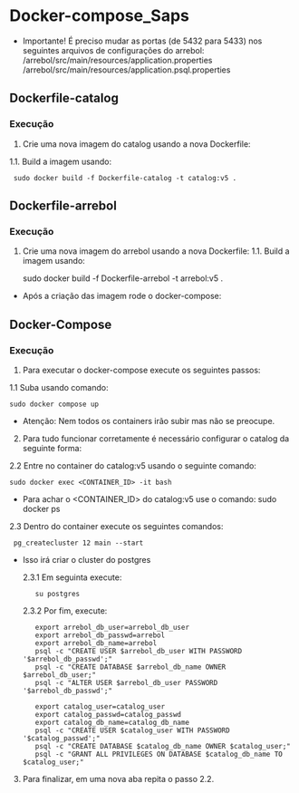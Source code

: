 # Docker-compose_Saps

* Importante! É preciso mudar as portas (de 5432 para 5433) nos seguintes arquivos de configurações do arrebol:
  /arrebol/src/main/resources/application.properties
  /arrebol/src/main/resources/application.psql.properties


## Dockerfile-catalog
### Execução
1. Crie uma nova imagem do catalog usando a nova Dockerfile:

 1.1. Build a imagem usando:


     sudo docker build -f Dockerfile-catalog -t catalog:v5 .
     
## Dockerfile-arrebol
### Execução
1. Crie uma nova imagem do arrebol usando a nova Dockerfile:
 1.1. Build a imagem usando:

     sudo docker build -f Dockerfile-arrebol -t arrebol:v5 .

* Após a criação das imagem rode o docker-compose:

## Docker-Compose
### Execução
1. Para executar o docker-compose execute os seguintes passos:

 1.1 Suba usando comando:
    
    
    sudo docker compose up
   
* Atenção: Nem todos os containers irão subir mas não se preocupe.

2. Para tudo funcionar corretamente é necessário configurar o catalog da seguinte forma:

 2.2 Entre no container do catalog:v5 usando o seguinte comando:
 
 
    sudo docker exec <CONTAINER_ID> -it bash
  
  * Para achar o <CONTAINER_ID> do catalog:v5 use o comando: sudo docker ps
    
 2.3 Dentro do container execute os seguintes comandos:
 
 
     pg_createcluster 12 main --start
     
     
  * Isso irá criar o cluster do postgres
     
     
    2.3.1 Em seguinta execute:
     
     
           su postgres
           
           
    2.3.2 Por fim, execute:
           
           
           export arrebol_db_user=arrebol_db_user
           export arrebol_db_passwd=arrebol
           export arrebol_db_name=arrebol
           psql -c "CREATE USER $arrebol_db_user WITH PASSWORD '$arrebol_db_passwd';"
           psql -c "CREATE DATABASE $arrebol_db_name OWNER $arrebol_db_user;"
           psql -c "ALTER USER $arrebol_db_user PASSWORD '$arrebol_db_passwd';"

           export catalog_user=catalog_user
           export catalog_passwd=catalog_passwd
           export catalog_db_name=catalog_db_name
           psql -c "CREATE USER $catalog_user WITH PASSWORD '$catalog_passwd';"
           psql -c "CREATE DATABASE $catalog_db_name OWNER $catalog_user;"
           psql -c "GRANT ALL PRIVILEGES ON DATABASE $catalog_db_name TO $catalog_user;"

3. Para finalizar, em uma nova aba repita o passo 2.2.
